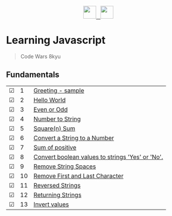 <!-- ![Code Wars](CodeWars.png) -->

<p align="center">
    <a href="https://github.com/rayanthoney" target="_blank" >
    <img height="35px" src="https://img.shields.io/badge/-C%20O%20D%20E-bb100c?style=plastic&for-the-badge&labelColor=black&logo=Apache&logoColor=b39700  " alt="">&nbsp;&nbsp;
    <img height="35px" src="https://img.shields.io/badge/-W%20A%20R%20S-074a2e?style=plastic&for-the-badge&labelColor=black&logo=ApacheKylin&logoColor=b39700  " alt="">
    </a>
</p>

# Learning Javascript

> Code Wars 8kyu

## Fundamentals

|         |     |                                                                                       |
| ------- | --- | ------------------------------------------------------------------------------------- |
| &#9745; | 1   | [Greeting - sample](functions/1-greeting.js)                                          |
| &#9745; | 2   | [Hello World](fundamentals/hello-world.js)                                            |
| &#9745; | 3   | [Even or Odd](fundamentals/even-or-odd.js)                                            |
| &#9745; | 4   | [Number to String](fundamentals/convert-number-to-string.js)                          |
| &#9745; | 5   | [Square(n) Sum](fundamentals/square-n-sum.js)                                         |
| &#9745; | 6   | [Convert a String to a Number](fundamentals/conv-string-to-num.js)                    |
| &#9745; | 7   | [Sum of positive](fundamentals/sum-of-positive.js)                                    |
| &#9745; | 8   | [Convert boolean values to strings 'Yes' or 'No'.](fundamentals/boolean-to-string.js) |
| &#9745; | 9   | [Remove String Spaces](fundamentals/remove-string-spaces.js)                          |
| &#9745; | 10  | [Remove First and Last Character](fundamentals/remove-first-last-char.js)             |
| &#9745; | 11  | [Reversed Strings](fundamentals/reversed-strings.js)                                  |
| &#9745; | 12  | [Returning Strings](fundamentals/returning-strings.js)                                |
| &#9745; | 13  | [Invert values](fundamentals/Invert-values.js)                                        |

<!--
## Loops and Debugging
|     |       |          |
| --- | --- | -------- |
| &#9744; | 7 |[""](./loops/7-only-odds.js) |
| &#9744; | 8 |[""](./loops/8-crazy-caps.js) |
| &#9744; | 9 |[""](./loops/9-bacteria-time.js) |
| &#9744; | 10 |[""](./loops/10-exponentiate.js) |
| &#9744; | 11 |[""](./loops/11-my-slice.js) |
| &#9744; | 12 |[""](./loops/12-my-index-of.js) |
| &#9744; | 13 |[""](./loops/13-most-vowels.js) |

## Coercion and Truthiness
|     |       |          |
| --- | --- | -------- |
| &#9744; | 14 |[""](./coercion/14-how-equal.js) |
| &#9744; | 15 |[""](./coercion/15-is-truthy.js) |
| &#9744; | 16 |[""](./coercion/16-my-or-my-and.js) |
| &#9744; | 17 |[""](./coercion/17-only-one.js) |
| &#9744; | 18 |[""](./coercion/18-zero-dark-thirty.js) |

## Arrays
|     |       |          |
| --- | --- | -------- |
| &#9744; | 19 |[""](./arrays/19-odd-couple.js) |
| &#9744; | 20 |[""](./arrays/20-my-includes.js) |
| &#9744; | 21 |[""](./arrays/21-my-last-index-of.js) |
| &#9744; | 22 |[""](./arrays/22-my-reverse.js) |
| &#9744; | 23 |[""](./arrays/23-my-unshift.js) |
| &#9744; | 24 |[""](./arrays/24-even-and-odd.js) |
| &#9744; | 25 |[""](./arrays/25-array-flattener.js) |
| &#9744; | 26 |[""](./arrays/26-zoo-inventory.js) |
| &#9744; | 27 |[""](./arrays/27-make-grid.js) |
| &#9744; | 28 |[""](./arrays/28-remove-columns.js) |
| &#9744; | 29 |[""](./arrays/29-my-join.js) |
| &#9744; | 30 |[""](./arrays/30-my-slice.js) |
| &#9744; | 31 |[""](./arrays/31-route-array.js) |

## Objects
|     |       |          |
| --- | --- | -------- |
| &#9744; | 32 |[""](./objects/32-last-friday-night.js) |
| &#9744; | 33 |[""](./objects/33-compare-objects.js) |
| &#9744; | 34 |[""](./objects/34-leet-translator.js) |
| &#9744; | 35 |[""](./objects/35-pet-sounds.js) |
| &#9744; | 36 |[""](./objects/36-frequency-analysis.js) |
| &#9744; | 37 |[""](./objects/37-dog-breeder.js) |
| &#9744; | 38 |[""](./objects/38-attendance-check.js) | -->
